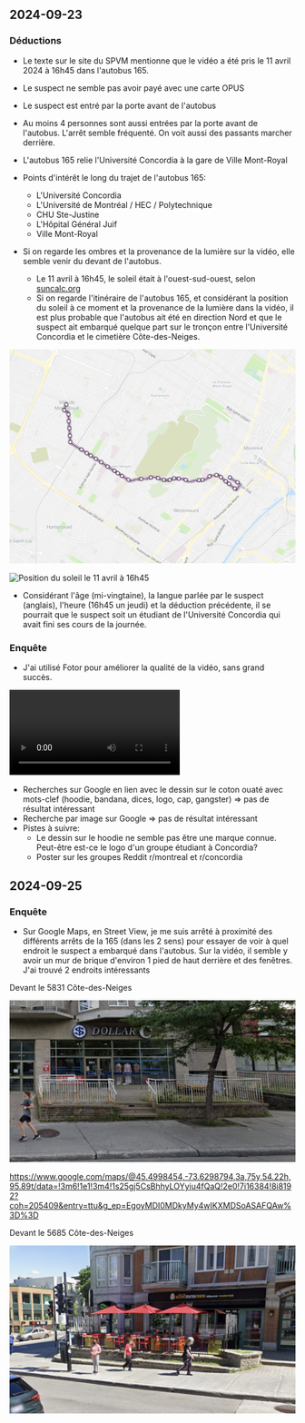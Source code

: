 ## 2024-09-23
### Déductions

- Le texte sur le site du SPVM mentionne que le vidéo a été pris le 11 avril 2024 à 16h45 dans l'autobus 165.

- Le suspect ne semble pas avoir payé avec une carte OPUS

- Le suspect est entré par la porte avant de l'autobus

- Au moins 4 personnes sont aussi entrées par la porte avant de l'autobus. L'arrêt semble fréquenté. On voit aussi des passants marcher derrière.

- L'autobus 165 relie l'Université Concordia à la gare de Ville Mont-Royal

- Points d'intérêt le long du trajet de l'autobus 165:
    - L'Université Concordia
    - L'Université de Montréal / HEC / Polytechnique
    - CHU Ste-Justine
    - L'Hôpital Général Juif
    - Ville Mont-Royal

- Si on regarde les ombres et la provenance de la lumière sur la vidéo, elle semble venir du devant de l'autobus.
    - Le 11 avril à 16h45, le soleil était à l'ouest-sud-ouest, selon [suncalc.org](https://www.suncalc.org/#/45.4953,-73.5971,15/2024.04.11/08:28/1/3)
    - Si on regarde l'itinéraire de l'autobus 165, et considérant la position du soleil à ce moment et la provenance de la lumière dans la vidéo, il est plus probable que l'autobus ait été en direction Nord et que le suspect ait embarqué quelque part sur le tronçon entre l'Université Concordia et le cimetière Côte-des-Neiges.

![Itinéraire de l'autobus 165](./autobus165.png)

![Position du soleil le 11 avril à 16h45](./sun_position.png)

- Considérant l'âge (mi-vingtaine), la langue parlée par le suspect (anglais), l'heure (16h45 un jeudi) et la déduction précédente, il se pourrait que le suspect soit un étudiant de l'Université Concordia qui avait fini ses cours de la journée.

### Enquête

- J'ai utilisé Fotor pour améliorer la qualité de la vidéo, sans grand succès.

![Vidéo améliorée](./enhanced_video_fotor.mp4)

- Recherches sur Google en lien avec le dessin sur le coton ouaté avec mots-clef (hoodie, bandana, dices, logo, cap, gangster) => pas de résultat intéressant
- Recherche par image sur Google => pas de résultat intéressant
- Pistes à suivre:
    - Le dessin sur le hoodie ne semble pas être une marque connue. Peut-être est-ce le logo d'un groupe étudiant à Concordia?
    - Poster sur les groupes Reddit r/montreal et r/concordia

## 2024-09-25

### Enquête

- Sur Google Maps, en Street View, je me suis arrêté à proximité des différents arrêts de la 165 (dans les 2 sens) pour essayer de voir à quel endroit le suspect a embarqué dans l'autobus. Sur la vidéo, il semble y avoir un mur de brique d'environ 1 pied de haut derrière et des fenêtres.
J'ai trouvé 2 endroits intéressants

Devant le 5831 Côte-des-Neiges

![Arrière-plan #1](./background01.png)

https://www.google.com/maps/@45.4998454,-73.6298794,3a,75y,54.22h,95.89t/data=!3m6!1e1!3m4!1s25gj5CsBhhyLOYyiu4fQaQ!2e0!7i16384!8i8192?coh=205409&entry=ttu&g_ep=EgoyMDI0MDkyMy4wIKXMDSoASAFQAw%3D%3D


Devant le 5685 Côte-des-Neiges

![Arrière-plan #2](./background02.png)
